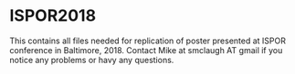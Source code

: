 # ISPOR2018
This contains all files needed for replication of poster presented at ISPOR conference in Baltimore, 2018. Contact Mike at smclaugh AT gmail if you notice any problems or havy any questions.


